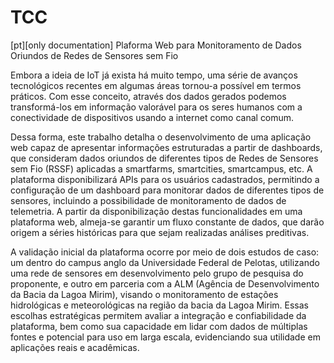 # TCC
[pt][only documentation] Plaforma Web para Monitoramento de Dados Oriundos de Redes de Sensores sem Fio

Embora a ideia de IoT já exista há muito tempo, uma série de avanços tecnológicos recentes em algumas áreas tornou-a possível em termos práticos. Com esse conceito, através dos dados gerados podemos transformá-los em informação valorável para os seres humanos com a conectividade de dispositivos usando a internet como canal comum.

Dessa forma, este trabalho detalha o desenvolvimento de uma aplicação web capaz de apresentar informações estruturadas a partir de dashboards, que consideram dados oriundos de diferentes tipos de Redes de Sensores sem Fio (RSSF) aplicadas a smartfarms, smartcities, smartcampus, etc. A plataforma disponibilizará APIs para os usuários cadastrados, permitindo a configuração de um dashboard para monitorar dados de diferentes tipos de sensores, incluindo a possibilidade de monitoramento de dados de telemetria. A partir da disponibilização destas funcionalidades em uma plataforma web, almeja-se garantir um fluxo constante de dados, que darão origem a séries históricas para que sejam realizadas análises preditivas.

A validação inicial da plataforma ocorre por meio de dois estudos de caso: um dentro do campus anglo da Universidade Federal de Pelotas, utilizando uma rede de sensores em desenvolvimento pelo grupo de pesquisa do proponente, e outro em parceria com a ALM (Agência de Desenvolvimento da Bacia da Lagoa Mirim), visando o monitoramento de estações hidrológicas e meteorológicas na região da bacia da Lagoa Mirim. Essas escolhas estratégicas permitem avaliar a integração e confiabilidade da plataforma, bem como sua capacidade em lidar com dados de múltiplas fontes e potencial para uso em larga escala, evidenciando sua utilidade em aplicações reais e acadêmicas.
